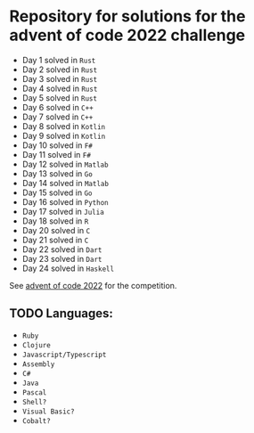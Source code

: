 # Repository for solutions for the advent of code 2022 challenge

- Day 1 solved in `Rust`
- Day 2 solved in `Rust`
- Day 3 solved in `Rust`
- Day 4 solved in `Rust`
- Day 5 solved in `Rust`
- Day 6 solved in `C++`
- Day 7 solved in `C++`
- Day 8 solved in `Kotlin`
- Day 9 solved in `Kotlin`
- Day 10 solved in `F#`
- Day 11 solved in `F#`
- Day 12 solved in `Matlab`
- Day 13 solved in `Go`
- Day 14 solved in `Matlab`
- Day 15 solved in `Go`
- Day 16 solved in `Python`
- Day 17 solved in `Julia`
- Day 18 solved in `R`
- Day 20 solved in `C`
- Day 21 solved in `C`
- Day 22 solved in `Dart`
- Day 23 solved in `Dart`
- Day 24 solved in `Haskell`

See [advent of code 2022](https://adventofcode.com/2022) for the competition.

## TODO Languages:
- `Ruby`
- `Clojure`
- `Javascript/Typescript`
- `Assembly`
- `C#`
- `Java`
- `Pascal`
- `Shell?`
- `Visual Basic?`
- `Cobalt?`